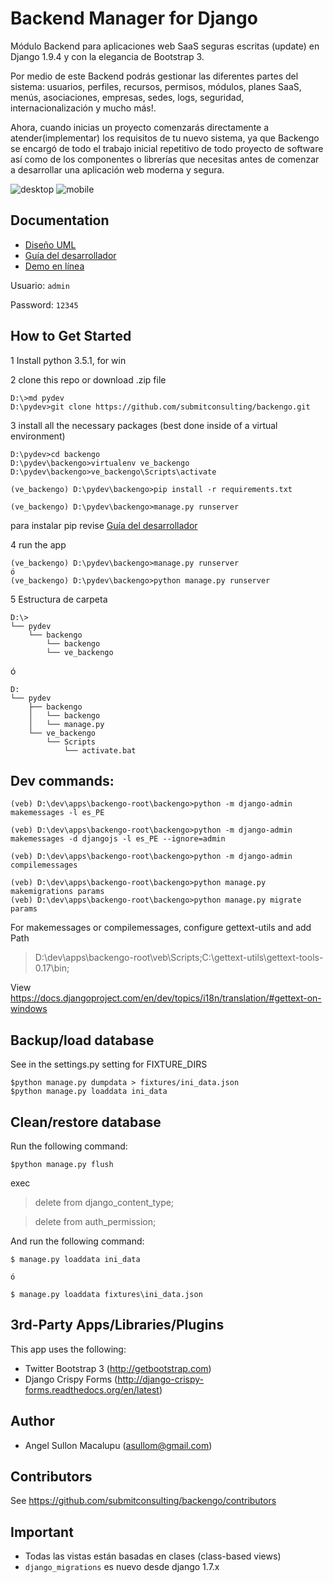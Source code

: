 # Backend Manager for Django

Módulo Backend para aplicaciones web SaaS seguras escritas (update) en Django 1.9.4 y con la elegancia de Bootstrap 3.

Por medio de este Backend podrás gestionar las diferentes partes del sistema: usuarios, perfiles, recursos, permisos, módulos, planes SaaS, menús, asociaciones, empresas, sedes, logs, seguridad, internacionalización y mucho más!.

Ahora, cuando inicias un proyecto comenzarás directamente a atender(implementar) los requisitos de tu nuevo sistema, ya que Backengo se encargó de todo el trabajo inicial repetitivo de todo proyecto de software así como de los componentes o librerías que necesitas antes de comenzar a desarrollar una aplicación web moderna y segura.



![desktop](https://github.com/submitconsulting/backengo/blob/master/media/test_images/img1.png)
![mobile](https://github.com/submitconsulting/backengo/blob/master/media/test_images/img3.png)
## Documentation


- [Diseño UML][uml]
- [Guía del desarrollador][manual]
- [Demo en línea][demo]

Usuario: `admin`

Password: `12345`

[uml]: http://backengo-model.appspot.com
[demo]: http://educaci-dns.com:8001/
[manual]: https://github.com/submitconsulting/backengo/blob/master/Backengo---Manual.docx?raw=true

## How to Get Started

1 Install python 3.5.1, for win

2 clone this repo or download .zip file

    D:\>md pydev
    D:\pydev>git clone https://github.com/submitconsulting/backengo.git

3 install all the necessary packages (best done inside of a virtual environment)

    D:\pydev>cd backengo
    D:\pydev\backengo>virtualenv ve_backengo
    D:\pydev\backengo>ve_backengo\Scripts\activate

    (ve_backengo) D:\pydev\backengo>pip install -r requirements.txt

    (ve_backengo) D:\pydev\backengo>manage.py runserver

 para instalar pip revise [Guía del desarrollador][manual]

4 run the app

    (ve_backengo) D:\pydev\backengo>manage.py runserver
    ó
    (ve_backengo) D:\pydev\backengo>python manage.py runserver

5 Estructura de carpeta

```
D:\>
└── pydev
    └── backengo
        └── backengo
        └── ve_backengo

```

ó

```
D:
└── pydev
    ├── backengo
    │   └── backengo
    │   └── manage.py
    └── ve_backengo
        └── Scripts 
            └── activate.bat   
```

## Dev commands:

    (veb) D:\dev\apps\backengo-root\backengo>python -m django-admin makemessages -l es_PE 

    (veb) D:\dev\apps\backengo-root\backengo>python -m django-admin makemessages -d djangojs -l es_PE --ignore=admin

    (veb) D:\dev\apps\backengo-root\backengo>python -m django-admin compilemessages

    (veb) D:\dev\apps\backengo-root\backengo>python manage.py makemigrations params
    (veb) D:\dev\apps\backengo-root\backengo>python manage.py migrate params

  For makemessages or compilemessages, configure gettext-utils and add Path 
  >D:\dev\apps\backengo-root\veb\Scripts;C:\gettext-utils\gettext-tools-0.17\bin;
  
  View https://docs.djangoproject.com/en/dev/topics/i18n/translation/#gettext-on-windows 

Backup/load database
-------------------
See in the settings.py setting for FIXTURE_DIRS

    $python manage.py dumpdata > fixtures/ini_data.json
    $python manage.py loaddata ini_data


Clean/restore database
-------------------
Run the following command:

    $python manage.py flush


exec

  >delete from django_content_type;

  >delete from auth_permission;

 
And run the following command:

    $ manage.py loaddata ini_data

    ó

    $ manage.py loaddata fixtures\ini_data.json


3rd-Party Apps/Libraries/Plugins
--------------------------------

This app uses the following:

* Twitter Bootstrap 3 (http://getbootstrap.com)
* Django Crispy Forms (http://django-crispy-forms.readthedocs.org/en/latest)



## Author

- Angel Sullon Macalupu (asullom@gmail.com)

## Contributors

See https://github.com/submitconsulting/backengo/contributors

## Important

* Todas las vistas están basadas en clases (class-based views)
* `django_migrations` es nuevo desde django 1.7.x 


